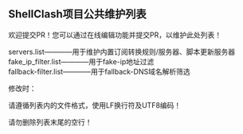 ## ShellClash项目公共维护列表

欢迎提交PR！您可以通过在线编辑功能并提交PR，以维护此处列表！<br>

servers.list————用于维护内置订阅转换规则/服务器、脚本更新服务器<br>
fake_ip_filter.list————用于fake-ip地址过滤<br>
fallback-filter.list————用于fallback-DNS域名解析筛选<br>

修改时：<br>

请遵循列表内的文件格式，使用LF换行符及UTF8编码！<br>

请勿删除列表末尾的空行！<br>
